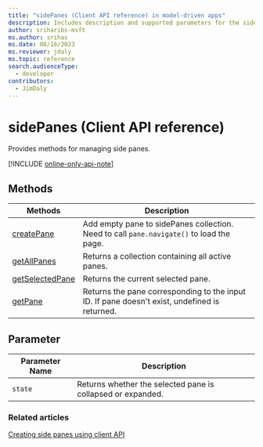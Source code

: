 ```yaml
---
title: "sidePanes (Client API reference) in model-driven apps"
description: Includes description and supported parameters for the sidePanes method.
author: sriharibs-msft
ms.author: srihas
ms.date: 08/16/2023
ms.reviewer: jdaly
ms.topic: reference
search.audienceType: 
  - developer
contributors:
  - JimDaly
---
```

# sidePanes (Client API reference)

Provides methods for managing side panes.

[!INCLUDE [online-only-api-note](../includes/online-only-api-note.md)]

## Methods

|Methods|Description|
|--------|----------|
|[createPane](Xrm-App/Xrm-App-sidePanes/createPane.md)|Add empty pane to sidePanes collection. Need to call `pane.navigate()` to load the page.|
|[getAllPanes](Xrm-App/Xrm-App-sidePanes/getAllPanes.md)|Returns a collection containing all active panes.|
|[getSelectedPane](Xrm-App/Xrm-App-sidePanes/getSelectedPane.md)|Returns the current selected pane.|
|[getPane](Xrm-App/Xrm-App-sidePanes/getPane.md)|Returns the pane corresponding to the input ID. If pane doesn't exist, undefined is returned.|

## Parameter

|Parameter Name|Description|
|--------------|-----------|
|`state`|Returns whether the selected pane is collapsed or expanded.|

### Related articles

[Creating side panes using client API](../create-app-side-panes.md)

